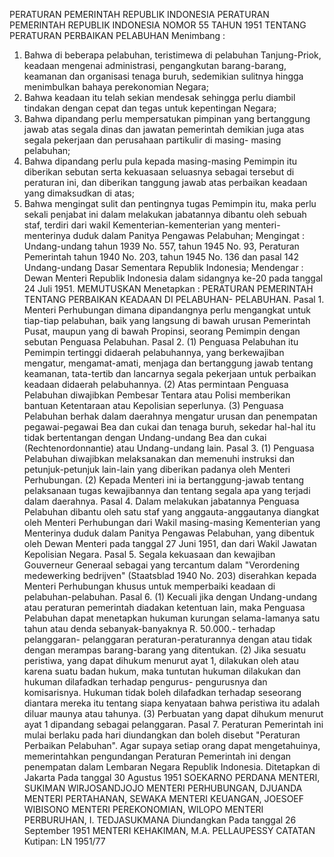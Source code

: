  PERATURAN PEMERINTAH REPUBLIK INDONESIA PERATURAN PEMERINTAH REPUBLIK INDONESIA NOMOR 55 TAHUN 1951 TENTANG PERATURAN PERBAIKAN PELABUHAN
Menimbang :

1. Bahwa di beberapa pelabuhan, teristimewa di pelabuhan Tanjung-Priok, keadaan mengenai administrasi, pengangkutan barang-barang, keamanan dan organisasi tenaga buruh, sedemikian sulitnya hingga menimbulkan bahaya perekonomian Negara;
2. Bahwa keadaan itu telah sekian mendesak sehingga perlu diambil tindakan dengan cepat dan tegas untuk kepentingan Negara;
3. Bahwa dipandang perlu mempersatukan pimpinan yang bertanggung jawab atas segala dinas dan jawatan pemerintah demikian juga atas segala pekerjaan dan perusahaan partikulir di masing- masing pelabuhan;
4. Bahwa dipandang perlu pula kepada masing-masing Pemimpin itu diberikan sebutan serta kekuasaan seluasnya sebagai tersebut di peraturan ini, dan diberikan tanggung jawab atas perbaikan keadaan yang dimaksudkan di atas;
5. Bahwa mengingat sulit dan pentingnya tugas Pemimpin itu, maka perlu sekali penjabat ini dalam melakukan jabatannya dibantu oleh sebuah staf, terdiri dari wakil Kementerian-kementerian yang menteri-menterinya duduk dalam Panitya Pengawas Pelabuhan;
Mengingat :
 Undang-undang tahun 1939 No. 557, tahun 1945 No. 93, Peraturan Pemerintah tahun 1940 No. 203, tahun 1945 No. 136 dan pasal 142 Undang-undang Dasar Sementara Republik Indonesia; Mendengar : Dewan Menteri Republik Indonesia dalam sidangnya ke-20 pada tanggal 24 Juli 1951. MEMUTUSKAN Menetapkan : PERATURAN PEMERINTAH TENTANG PERBAIKAN KEADAAN DI PELABUHAN- PELABUHAN. Pasal 1. Menteri Perhubungan dimana dipandangnya perlu mengangkat untuk tiap-tiap pelabuhan, baik yang langsung di bawah urusan Pemerintah Pusat, maupun yang di bawah Propinsi, seorang Pemimpin dengan sebutan Penguasa Pelabuhan. Pasal 2.
(1) Penguasa Pelabuhan itu Pemimpin tertinggi didaerah pelabuhannya, yang berkewajiban mengatur, mengamat-amati, menjaga dan bertanggung jawab tentang keamanan, tata-tertib dan lancarnya segala pekerjaan untuk perbaikan keadaan didaerah pelabuhannya.
(2) Atas permintaan Penguasa Pelabuhan diwajibkan Pembesar Tentara atau Polisi memberikan bantuan Ketentaraan atau Kepolisian seperlunya.
(3) Penguasa Pelabuhan berhak dalam daerahnya mengatur urusan dan penempatan pegawai-pegawai Bea dan cukai dan tenaga buruh, sekedar hal-hal itu tidak bertentangan dengan Undang-undang Bea dan cukai (Rechtenordonnantie) atau Undang-undang lain. Pasal 3.
(1) Penguasa Pelabuhan diwajibkan melaksanakan dan memenuhi instruksi dan petunjuk-petunjuk lain-lain yang diberikan padanya oleh Menteri Perhubungan.
(2) Kepada Menteri ini ia bertanggung-jawab tentang pelaksanaan tugas kewajibannya dan tentang segala apa yang terjadi dalam daerahnya. Pasal 4. Dalam melakukan jabatannya Penguasa Pelabuhan dibantu oleh satu staf yang anggauta-anggautanya diangkat oleh Menteri Perhubungan dari Wakil masing-masing Kementerian yang Menterinya duduk dalam Panitya Pengawas Pelabuhan, yang dibentuk oleh Dewan Menteri pada tanggal 27 Juni 1951, dan dari Wakil Jawatan Kepolisian Negara. Pasal 5. Segala kekuasaan dan kewajiban Gouverneur Generaal sebagai yang tercantum dalam "Verordening medewerking bedrijven" (Staatsblad 1940 No. 203) diserahkan kepada Menteri Perhubungan khusus untuk memperbaiki keadaan di pelabuhan-pelabuhan. Pasal 6.
(1) Kecuali jika dengan Undang-undang atau peraturan pemerintah diadakan ketentuan lain, maka Penguasa Pelabuhan dapat menetapkan hukuman kurungan selama-lamanya satu tahun atau denda sebanyak-banyaknya R. 50.000.- terhadap pelanggaran- pelanggaran peraturan-peraturannya dengan atau tidak dengan merampas barang-barang yang ditentukan.
(2) Jika sesuatu peristiwa, yang dapat dihukum menurut ayat 1, dilakukan oleh atau karena suatu badan hukum, maka tuntutan hukuman dilakukan dan hukuman dilafadkan terhadap pengurus- pengurusnya dan komisarisnya. Hukuman tidak boleh dilafadkan terhadap seseorang diantara mereka itu tentang siapa kenyataan bahwa peristiwa itu adalah diluar maunya atau tahunya.
(3) Perbuatan yang dapat dihukum menurut ayat 1 dipandang sebagai pelanggaran. Pasal 7. Peraturan Pemerintah ini mulai berlaku pada hari diundangkan dan boleh disebut "Peraturan Perbaikan Pelabuhan". Agar supaya setiap orang dapat mengetahuinya, memerintahkan pengundangan Peraturan Pemerintah ini dengan penempatan dalam Lembaran Negara Republik Indonesia. Ditetapkan di Jakarta Pada tanggal 30 Agustus 1951 SOEKARNO PERDANA MENTERI, SUKIMAN WIRJOSANDJOJO MENTERI PERHUBUNGAN, DJUANDA MENTERI PERTAHANAN, SEWAKA MENTERI KEUANGAN, JOESOEF WIBISONO MENTERI PEREKONOMIAN, WILOPO MENTERI PERBURUHAN, I. TEDJASUKMANA Diundangkan Pada tanggal 26 September 1951 MENTERI KEHAKIMAN, M.A. PELLAUPESSY CATATAN Kutipan: LN 1951/77